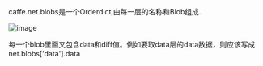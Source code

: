caffe.net.blobs是一个Orderdict,由每一层的名称和Blob组成. 

![image](https://github.com/czwinner/AI_NOTES/tree/master/caffe/pics/1.png) 

每一个blob里面又包含data和diff值。例如要取data层的data数据，则应该写成net.blobs['data'].data
